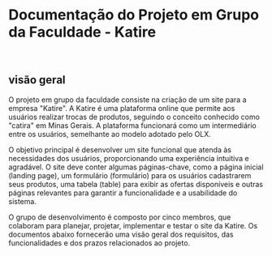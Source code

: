 # **Documentação do Projeto em Grupo da Faculdade - Katire**

<br>

## **visão geral**

O projeto em grupo da faculdade consiste na criação de um site para a empresa "Katire". A Katire é uma plataforma online que permite aos usuários realizar trocas de produtos, seguindo o conceito conhecido como "catira" em Minas Gerais. A plataforma funcionará como um intermediário entre os usuários, semelhante ao modelo adotado pelo OLX. <br>

O objetivo principal é desenvolver um site funcional que atenda às necessidades dos usuários, proporcionando uma experiência intuitiva e agradável. O site deve conter algumas páginas-chave, como a página inicial (landing page), um formulário (formulário) para os usuários cadastrarem seus produtos, uma tabela (table) para exibir as ofertas disponíveis e outras páginas relevantes para garantir a funcionalidade e a usabilidade do sistema. <br>

O grupo de desenvolvimento é composto por cinco membros, que colaboram para planejar, projetar, implementar e testar o site da Katire. Os documentos abaixo fornecerão uma visão geral dos requisitos, das funcionalidades e dos prazos relacionados ao projeto.
